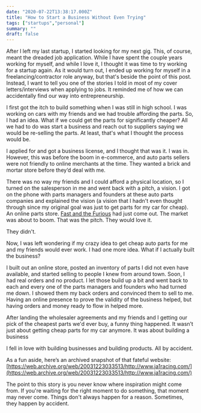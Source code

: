 ```yaml
---
date: "2020-07-22T13:38:17.000Z"
title: "How to Start a Business Without Even Trying"
tags: ["startups","personal"]
summary: ""
draft: false
---
```

After I left my last startup, I started looking for my next gig. This, of course, meant the dreaded job application. While I have spent the couple years working for myself, and while I love it, I thought it was time to try working for a startup again. As it would turn out, I ended up working for myself in a freelancing/contractor role anyway, but that's beside the point of this post. Instead, I want to tell you one of the stories I told in most of my cover letters/interviews when applying to jobs. It reminded me of how we can accidentally find our way into entrepreneurship.

I first got the itch to build something when I was still in high school. I was working on cars with my friends and we had trouble affording the parts. So, I had an idea. What if we could get the parts for significantly cheaper? All we had to do was start a business and reach out to suppliers saying we would be re-selling the parts. At least, that's what I thought the process would be.

I applied for and got a business license, and I thought that was it. I was in. However, this was before the boom in e-commerce, and auto parts sellers were not friendly to online merchants at the time. They wanted a brick and mortar store before they’d deal with me.

There was no way my friends and I could afford a physical location, so I turned on the salesperson in me and went back with a pitch, a vision. I got on the phone with parts managers and founders at these auto parts companies and explained the vision (a vision that I hadn't even thought through since my original goal was just to get parts for my car for cheap). An online parts store. [Fast and the Furious](https://www.imdb.com/title/tt0232500/) had just come out. The market was about to boom. That was the pitch. They would love it.

They didn't.

Now, I was left wondering if my crazy idea to get cheap auto parts for me and my friends would ever work. I had one more idea. What if I actually built the business?

I built out an online store, posted an inventory of parts I did not even have available, and started selling to people I knew from around town. Soon, I had real orders and no product. I let those build up a bit and went back to each and every one of the parts managers and founders who had turned me down. I showed them my back orders and convinced them to sell to me. Having an online presence to prove the validity of the business helped, but having orders and money ready to flow in helped more.

After landing the wholesaler agreements and my friends and I getting our pick of the cheapest parts we'd ever buy, a funny thing happened. It wasn’t just about getting cheap parts for my car anymore. It was about building a business

I fell in love with building businesses and building products. All by accident.

As a fun aside, here’s an archived snapshot of that fateful website: [https://web.archive.org/web/20031223033513/http://www.ja1racing.com/](https://web.archive.org/web/20031223033513/http://www.ja1racing.com/)

The point to this story is you never know where inspiration might come from. If you're waiting for the right moment to do something, that moment may never come. Things don't always happen for a reason. Sometimes, they happen by accident.